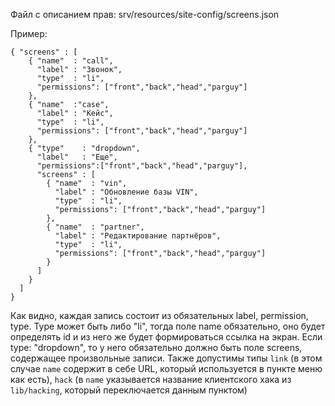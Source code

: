 Файл с описанием прав: srv/resources/site-config/screens.json

Пример:

~~~
{ "screens" : [
    { "name"  : "call",
      "label" : "Звонок",
      "type"  : "li",
      "permissions": ["front","back","head","parguy"]
    },
    { "name"  :"case",
      "label" : "Кейс",
      "type"  : "li",
      "permissions": ["front","back","head","parguy"]
    },
    { "type"    : "dropdown",
      "label"   : "Еще",
      "permissions":["front","back","head","parguy"],
      "screens" : [
        { "name"  : "vin",
          "label" : "Обновление базы VIN",
          "type"  : "li",
          "permissions": ["front","back","head","parguy"]
        },
        { "name"  : "partner",
          "label" : "Редактирование партнёров",
          "type"  : "li",
          "permissions": ["front","back","head","parguy"]
        }
      ]
    }
  ]
}
~~~

Как видно, каждая запись состоит из обязательных label, permission, type.
Type может быть либо "li", тогда поле name обязательно, оно будет определять id и из него же будет формироваться ссылка на экран.
Если type: "dropdown", то у него обязательно должно быть поле screens,  содержащее произвольные записи.
Также допустимы типы `link` (в этом случае `name` содержит в себе URL, который используется в пункте меню как есть), `hack` (в `name` указывается название клиентского хака из `lib/hacking`, который переключается данным пунктом)